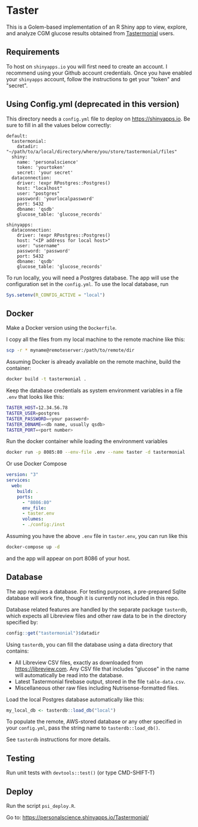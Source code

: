 # Taster

This is a Golem-based implementation of an R Shiny app to view, explore, and analyze CGM glucose results obtained from [Tastermonial](https://tastermonial.com) users.

## Requirements

To host on `shinyapps.io` you will first need to create an account. I recommend using your Github account credentials. Once you have enabled your `shinyapps` account, follow the instructions to get your "token" and "secret".

## Using Config.yml (deprecated in this version)

This directory needs a `config.yml` file to deploy on <https://shinyapps.io>. Be sure to fill in all the values below correctly:

``` {.yaml}
default:
  tastermonial:
    datadir: "~/path/to/a/local/directory/where/you/store/tastermonial/files"
  shiny:
    name: 'personalscience'
    token: 'yourtoken'
    secret: 'your secret'
  dataconnection:
    driver: !expr RPostgres::Postgres()
    host: "localhost"
    user: "postgres"
    password: 'yourlocalpassword'
    port: 5432
    dbname: 'qsdb'
    glucose_table: 'glucose_records'

shinyapps:
  dataconnection:
    driver: !expr RPostgres::Postgres()
    host: "<IP address for local host>"
    user: "username"
    password: 'password'
    port: 5432
    dbname: 'qsdb'
    glucose_table: 'glucose_records'
```

To run locally, you will need a Postgres database. The app will use the configuration set in the `config.yml`. To use the local database, run

``` r
Sys.setenv(R_CONFIG_ACTIVE = "local")
```

## Docker

Make a Docker version using the `Dockerfile`.

I copy all the files from my local machine to the remote machine like this:

``` sh
scp -r * myname@remoteserver:/path/to/remote/dir
```

Assuming Docker is already available on the remote machine, build the container:

``` sh
docker build -t tastermonial .
```

Keep the database credentials as system environment variables in a file `.env` that looks like this:

``` sh
TASTER_HOST=12.34.56.78
TASTER_USER=postgres
TASTER_PASSWORD=<your password>
TASTER_DBNAME=<db name, usually qsdb>
TASTER_PORT=<port number>
```

Run the docker container while loading the environment variables

``` sh
docker run -p 8085:80 --env-file .env --name taster -d tastermonial
```

Or use Docker Compose

```yml
version: "3"
services:
  web:
    build: .
    ports:
      - "8086:80"
	  env_file:
      - taster.env
	  volumes:
      - ./config:/inst

```
Assuming you have the above `.env` file in `taster.env`, you can run like this
```sh
docker-compose up -d
```
and the app will appear on port 8086 of your host.


## Database

The app requires a database. For testing purposes, a pre-prepared Sqlite database will work fine, though it is currently not included in this repo.

Database related features are handled by the separate package `tasterdb`, which expects all Libreview files and other raw data to be in the directory specified by:

``` r
config::get("tastermonial")$datadir
```

Using `tasterdb`, you can fill the database using a data directory that contains:

-   All Libreview CSV files, exactly as downloaded from <https://libreview.com>. Any CSV file that includes "glucose" in the name will automatically be read into the database.
-   Latest Tastermonial firebase output, stored in the file `table-data.csv`.
-   Miscellaneous other raw files including Nutrisense-formatted files.

Load the local Postgres database automatically like this:

``` r
my_local_db <- tasterdb::load_db("local")
```

To populate the remote, AWS-stored database or any other specified in your `config.yml`, pass the string name to `tasterdb::load_db()`.

See `tasterdb` instructions for more details.

## Testing

Run unit tests with `devtools::test()` (or type CMD-SHIFT-T)

## Deploy

Run the script `psi_deploy.R`.

Go to: <https://personalscience.shinyapps.io/Tastermonial/>
